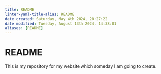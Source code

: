 ```yaml
---
title: README
linter-yaml-title-alias: README
date created: Saturday, May 4th 2024, 20:27:22
date modified: Tuesday, August 13th 2024, 14:38:01
aliases: [README]
---
```


# README

This is my repository for my website which someday I am going to create.
